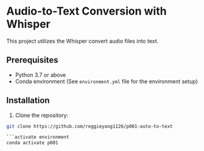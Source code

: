 
# Audio-to-Text Conversion with Whisper

This project utilizes the Whisper convert audio files into text. 

## Prerequisites

- Python 3.7 or above
- Conda environment (See `environment.yml` file for the environment setup)

## Installation

1. Clone the repository:

```bash
git clone https://github.com/reggieyang1126/p001-auto-to-text

```activate environment
conda activate p001
